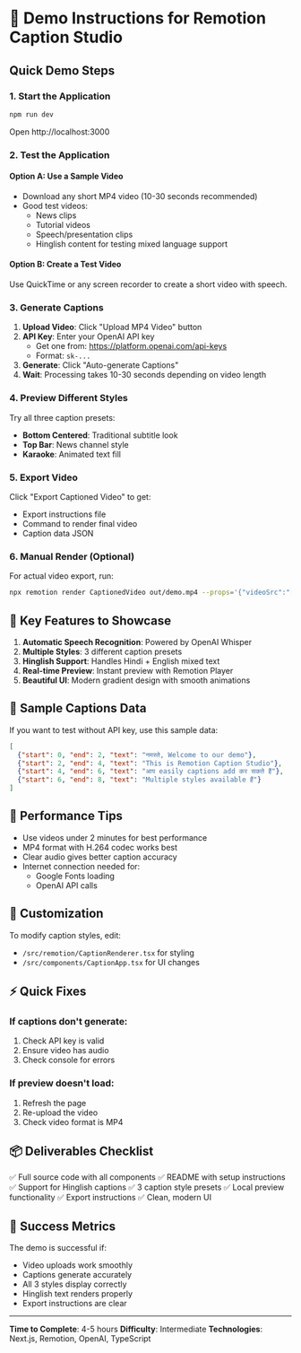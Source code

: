 # 🎥 Demo Instructions for Remotion Caption Studio

## Quick Demo Steps

### 1. Start the Application
```bash
npm run dev
```
Open http://localhost:3000

### 2. Test the Application

#### Option A: Use a Sample Video
- Download any short MP4 video (10-30 seconds recommended)
- Good test videos: 
  - News clips
  - Tutorial videos
  - Speech/presentation clips
  - Hinglish content for testing mixed language support

#### Option B: Create a Test Video
Use QuickTime or any screen recorder to create a short video with speech.

### 3. Generate Captions

1. **Upload Video**: Click "Upload MP4 Video" button
2. **API Key**: Enter your OpenAI API key
   - Get one from: https://platform.openai.com/api-keys
   - Format: `sk-...`
3. **Generate**: Click "Auto-generate Captions"
4. **Wait**: Processing takes 10-30 seconds depending on video length

### 4. Preview Different Styles

Try all three caption presets:
- **Bottom Centered**: Traditional subtitle look
- **Top Bar**: News channel style
- **Karaoke**: Animated text fill

### 5. Export Video

Click "Export Captioned Video" to get:
- Export instructions file
- Command to render final video
- Caption data JSON

### 6. Manual Render (Optional)

For actual video export, run:
```bash
npx remotion render CaptionedVideo out/demo.mp4 --props='{"videoSrc":"[VIDEO_PATH]","captions":[CAPTION_DATA],"style":"bottom"}'
```

## 🎯 Key Features to Showcase

1. **Automatic Speech Recognition**: Powered by OpenAI Whisper
2. **Multiple Styles**: 3 different caption presets
3. **Hinglish Support**: Handles Hindi + English mixed text
4. **Real-time Preview**: Instant preview with Remotion Player
5. **Beautiful UI**: Modern gradient design with smooth animations

## 📝 Sample Captions Data

If you want to test without API key, use this sample data:
```json
[
  {"start": 0, "end": 2, "text": "नमस्ते, Welcome to our demo"},
  {"start": 2, "end": 4, "text": "This is Remotion Caption Studio"},
  {"start": 4, "end": 6, "text": "आप easily captions add कर सकते हैं"},
  {"start": 6, "end": 8, "text": "Multiple styles available हैं"}
]
```

## 🚀 Performance Tips

- Use videos under 2 minutes for best performance
- MP4 format with H.264 codec works best
- Clear audio gives better caption accuracy
- Internet connection needed for:
  - Google Fonts loading
  - OpenAI API calls

## 🎨 Customization

To modify caption styles, edit:
- `/src/remotion/CaptionRenderer.tsx` for styling
- `/src/components/CaptionApp.tsx` for UI changes

## ⚡ Quick Fixes

### If captions don't generate:
1. Check API key is valid
2. Ensure video has audio
3. Check console for errors

### If preview doesn't load:
1. Refresh the page
2. Re-upload the video
3. Check video format is MP4

## 📦 Deliverables Checklist

✅ Full source code with all components
✅ README with setup instructions  
✅ Support for Hinglish captions
✅ 3 caption style presets
✅ Local preview functionality
✅ Export instructions
✅ Clean, modern UI

## 🎉 Success Metrics

The demo is successful if:
- Video uploads work smoothly
- Captions generate accurately
- All 3 styles display correctly
- Hinglish text renders properly
- Export instructions are clear

---

**Time to Complete**: 4-5 hours
**Difficulty**: Intermediate
**Technologies**: Next.js, Remotion, OpenAI, TypeScript
